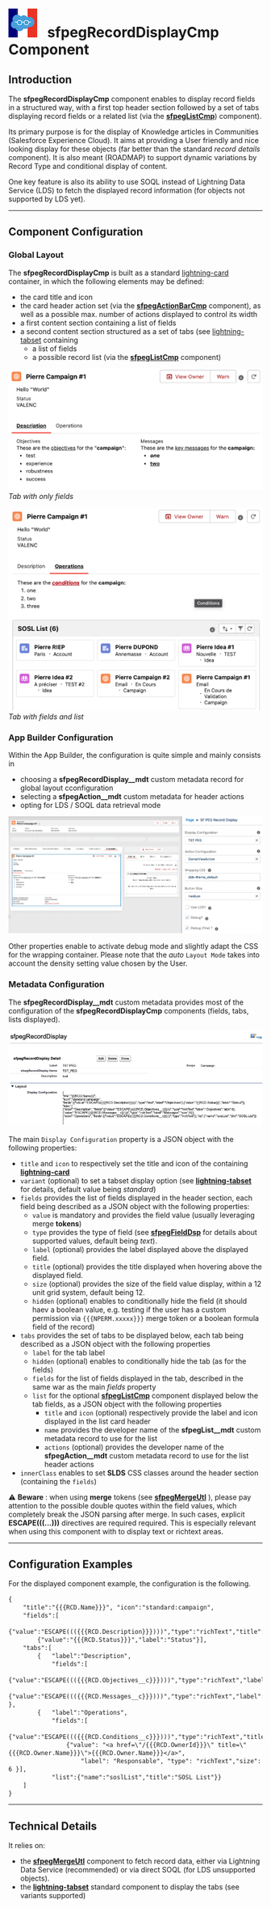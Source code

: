 # ![Logo](/media/Logo.png) &nbsp; **sfpegRecordDisplayCmp** Component

## Introduction

The **sfpegRecordDisplayCmp** component enables to display record fields in a structured way, with
a first top header section followed by a set of tabs displaying record fields or a related list
(via the **[sfpegListCmp](/help/sfpegListCmp.md)**) component).

Its primary purpose is for the display of Knowledge articles in Communities (Salesforce Experience Cloud).
It aims at providing a User friendly and nice looking display for these objects (far better than the standard
_record details_ component). It is also meant (ROADMAP) to support dynamic variations by Record Type and 
conditional display of content.

One key feature is also its ability to use SOQL instead of Lightning Data Service (LDS) to fetch the displayed
record information (for objects not supported by LDS yet).

---

## Component Configuration

### Global Layout

The **sfpegRecordDisplayCmp** is built as a standard [lightning-card](https://developer.salesforce.com/docs/component-library/bundle/lightning-card/documentation) container, in which the following elements may be 
defined:
* the card title and icon
* the card header action set (via the **[sfpegActionBarCmp](/help/sfpegActionBarCmp.md)** component),
as well as a possible max. number of actions displayed to control its width
* a first content section containing a list of fields
* a second content section structured as a set of tabs (see [lightning-tabset](https://developer.salesforce.com/docs/component-library/bundle/lightning-tabset/documentation) containing
    * a list of fields
    * a possible record list (via the **[sfpegListCmp](/help/sfpegCardCmp.md)** component)

![Record Display Example](/media/sfpegRecordDisplay.png)<br/>
_Tab with only fields_

![Record Display Example with sub-list](/media/sfpegRecordDisplayList.png)<br/>
_Tab with fields and list_


### App Builder Configuration

Within the App Builder, the configuration is quite simple and mainly consists in
* choosing a **sfpegRecordDisplay__mdt** custom metadata record for global layout cconfiguration
* selecting a **sfpegAction__mdt** custom metadata for header actions
* opting for LDS / SOQL data retrieval mode

![Record Display Configuration](/media/sfpegRecordDisplayConfig.png)

Other properties enable to activate debug mode and slightly adapt the CSS for the wrapping container.
Please note that the _auto_ `Layout Mode` takes into account the density setting value chosen by the User.


### Metadata Configuration

The **sfpegRecordDisplay__mdt** custom metadata provides most of the configuration of the
**sfpegRecordDisplayCmp** components (fields, tabs, lists displayed). 

![Record Display Configuration Metadata](/media/sfpegRecordDisplayConfigMeta.png)

The main `Display Configuration` property is a JSON object with the following properties:
* `title` and `icon` to respectively set the title and icon of the containing **[lightning-card](https://developer.salesforce.com/docs/component-library/bundle/lightning-card/documentation)**
* `variant` (optional) to set a tabset display option (see **[lightning-tabset](https://developer.salesforce.com/docs/component-library/bundle/lightning-tabset/documentation)** for details, default value being _standard_)
* `fields` provides the list of fields displayed in the header section, each field being described as a JSON object with the following properties:
    * `value` is mandatory and provides the field value (usually leveraging merge **tokens**)
    * `type` provides the type of field (see **[sfpegFieldDsp](/help/sfpegFieldDsp.md)** for details about supported values, default being _text_).
    * `label` (optional) provides the label displayed above the displayed field.
    * `title` (optional) provides the title displayed when hovering above the displayed field.
    * `size` (optional) provides the size of the field value display, within a 12 unit grid system, default being 12.
    * `hidden` (optional) enables to conditionally hide the field (it should haev a boolean value, e.g. testing if the
    user has a custom permission via `{{{NPERM.xxxxx}}}` merge token or a boolean formula field of the record)
* `tabs` provides the set of tabs to be displayed below, each tab being described as a JSON object with the following properties
    * `label` for the tab label
    * `hidden` (optional)  enables to conditionally hide the tab (as for the fields)
    * `fields` for the list of fields displayed in the tab, described in the same war as the main _fields_ property
    * `list` for the optional **[sfpegListCmp](/help/sfpegListCmp.md)** component displayed below the tab fields, as a JSON object with the following properties
        * `title` and `icon` (optional) respectively provide the label and icon displayed in the list card header
        * `name` provides the developer name of the **sfpegList__mdt** custom metadata record to use for the list
        * `actions` (optional) provides the developer name of the **sfpegAction__mdt** custom metadata record to use for the list header actions
* `innerClass` enables to set **SLDS** CSS classes around the header section (containing the `fields`)

⚠️ **Beware** : when using **merge** tokens (see **[sfpegMergeUtl](/help/sfpegMergeUtl.md)** ),
please pay attention to the possible double quotes within the field values, which completely break the JSON parsing after merge.
In such cases, explicit **ESCAPE(((...)))** directives are required required. This is especially relevant 
when using this component with to display text or richtext areas.


---

## Configuration Examples

For the displayed component example, the configuration is the following.
```
{
    "title":"{{{RCD.Name}}}", "icon":"standard:campaign",
    "fields":[
        {"value":"ESCAPE((({{{RCD.Description}}})))","type":"richText","title":"Objectives"},
        {"value":"{{{RCD.Status}}}","label":"Status"}],
    "tabs":[
        {   "label":"Description",
            "fields":[
                {"value":"ESCAPE((({{{RCD.Objectives__c}}})))","type":"richText","label":"Objectives","size":6},
                {"value":"ESCAPE((({{{RCD.Messages__c}}})))","type":"richText","label":"Messages","size":6}] },
        {   "label":"Operations",
            "fields":[
                {"value":"ESCAPE((({{{RCD.Conditions__c}}})))","type":"richText","title":"Conditions"},
                {"value": "<a href=\"/{{{RCD.OwnerId}}}\" title=\"{{{RCD.Owner.Name}}}\">{{{RCD.Owner.Name}}}</a>",
                    "label": "Responsable", "type": "richText","size": 6 }],
            "list":{"name":"soslList","title":"SOSL List"}}
    ]
}
```

---

## Technical Details

It relies on:
* the **[sfpegMergeUtl](/help/sfpegMergeUtl.md)** component to fetch record data, either
via Lightning Data Service (recommended) or via direct SOQL (for LDS unsupported objects).
* the **[lightning-tabset](https://developer.salesforce.com/docs/component-library/bundle/lightning-tabset/documentation)** standard component to display the tabs (see variants supported)

